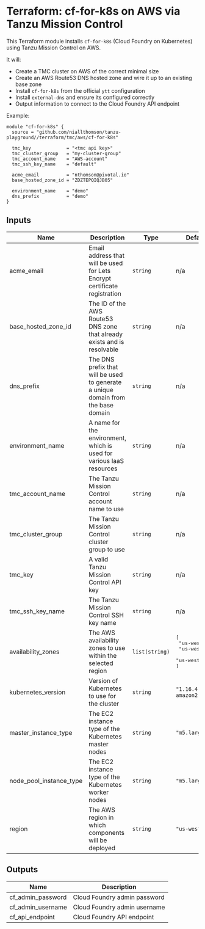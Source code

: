 # Terraform: cf-for-k8s on AWS via Tanzu Mission Control

This Terraform module installs `cf-for-k8s` (Cloud Foundry on Kubernetes) using Tanzu Mission Control on AWS.

It will:
- Create a TMC cluster on AWS of the correct minimal size
- Create an AWS Route53 DNS hosted zone and wire it up to an existing base zone
- Install `cf-for-k8s` from the official `ytt` configuration
- Install `external-dns` and ensure its configured correctly
- Output information to connect to the Cloud Foundry API endpoint

Example:

```
module "cf-for-k8s" {
  source = "github.com/niallthomson/tanzu-playground//terraform/tmc/aws/cf-for-k8s"

  tmc_key             = "<tmc api key>"
  tmc_cluster_group   = "my-cluster-group"
  tmc_account_name    = "AWS-account"
  tmc_ssh_key_name    = "default"

  acme_email          = "nthomson@pivotal.io"
  base_hosted_zone_id = "ZDZTEPQIQJB05"

  environment_name    = "demo"
  dns_prefix          = "demo"
}
```

## Inputs

| Name | Description | Type | Default | Required |
|------|-------------|------|---------|:-----:|
| acme\_email | Email address that will be used for Lets Encrypt certificate registration | `string` | n/a | yes |
| base\_hosted\_zone\_id | The ID of the AWS Route53 DNS zone that already exists and is resolvable | `string` | n/a | yes |
| dns\_prefix | The DNS prefix that will be used to generate a unique domain from the base domain | `string` | n/a | yes |
| environment\_name | A name for the environment, which is used for various IaaS resources | `string` | n/a | yes |
| tmc\_account\_name | The Tanzu Mission Control account name to use | `string` | n/a | yes |
| tmc\_cluster\_group | The Tanzu Mission Control cluster group to use | `string` | n/a | yes |
| tmc\_key | A valid Tanzu Mission Control API key | `string` | n/a | yes |
| tmc\_ssh\_key\_name | The Tanzu Mission Control SSH key name | `string` | n/a | yes |
| availability\_zones | The AWS availability zones to use within the selected region | `list(string)` | <pre>[<br>  "us-west-2a",<br>  "us-west-2b",<br>  "us-west-2c"<br>]</pre> | no |
| kubernetes\_version | Version of Kubernetes to use for the cluster | `string` | `"1.16.4-1-amazon2"` | no |
| master\_instance\_type | The EC2 instance type of the Kubernetes master nodes | `string` | `"m5.large"` | no |
| node\_pool\_instance\_type | The EC2 instance type of the Kubernetes worker nodes | `string` | `"m5.large"` | no |
| region | The AWS region in which components will be deployed | `string` | `"us-west-2"` | no |

## Outputs

| Name | Description |
|------|-------------|
| cf\_admin\_password | Cloud Foundry admin password |
| cf\_admin\_username | Cloud Foundry admin username |
| cf\_api\_endpoint | Cloud Foundry API endpoint |